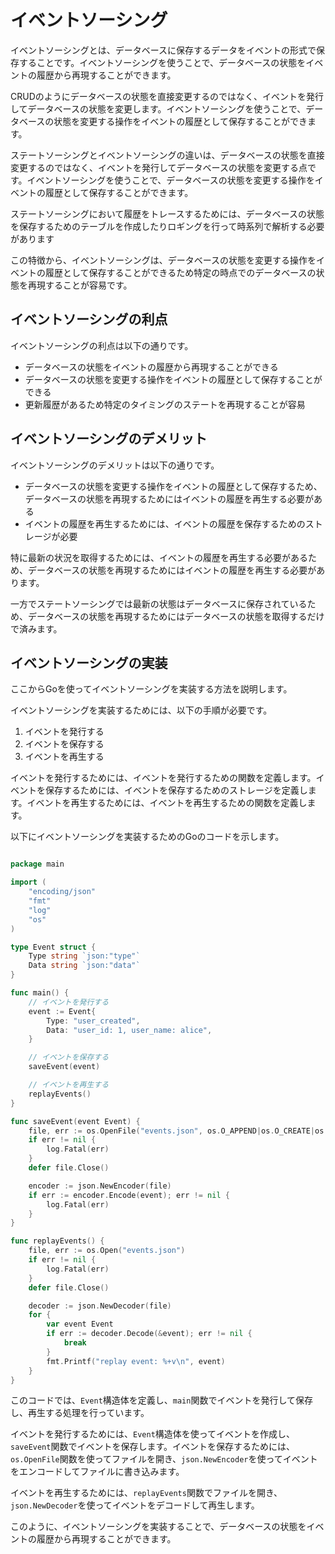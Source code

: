 # イベントソーシング

イベントソーシングとは、データベースに保存するデータをイベントの形式で保存することです。イベントソーシングを使うことで、データベースの状態をイベントの履歴から再現することができます。


CRUDのようにデータベースの状態を直接変更するのではなく、イベントを発行してデータベースの状態を変更します。イベントソーシングを使うことで、データベースの状態を変更する操作をイベントの履歴として保存することができます。


ステートソーシングとイベントソーシングの違いは、データベースの状態を直接変更するのではなく、イベントを発行してデータベースの状態を変更する点です。イベントソーシングを使うことで、データベースの状態を変更する操作をイベントの履歴として保存することができます。

ステートソーシングにおいて履歴をトレースするためには、データベースの状態を保存するためのテーブルを作成したりロギングを行って時系列で解析する必要があります

この特徴から、イベントソーシングは、データベースの状態を変更する操作をイベントの履歴として保存することができるため特定の時点でのデータベースの状態を再現することが容易です。


## イベントソーシングの利点

イベントソーシングの利点は以下の通りです。

- データベースの状態をイベントの履歴から再現することができる
- データベースの状態を変更する操作をイベントの履歴として保存することができる
- 更新履歴があるため特定のタイミングのステートを再現することが容易

## イベントソーシングのデメリット

イベントソーシングのデメリットは以下の通りです。

- データベースの状態を変更する操作をイベントの履歴として保存するため、データベースの状態を再現するためにはイベントの履歴を再生する必要がある
- イベントの履歴を再生するためには、イベントの履歴を保存するためのストレージが必要

特に最新の状況を取得するためには、イベントの履歴を再生する必要があるため、データベースの状態を再現するためにはイベントの履歴を再生する必要があります。

一方でステートソーシングでは最新の状態はデータベースに保存されているため、データベースの状態を再現するためにはデータベースの状態を取得するだけで済みます。

## イベントソーシングの実装

ここからGoを使ってイベントソーシングを実装する方法を説明します。

イベントソーシングを実装するためには、以下の手順が必要です。

1. イベントを発行する
2. イベントを保存する
3. イベントを再生する

イベントを発行するためには、イベントを発行するための関数を定義します。イベントを保存するためには、イベントを保存するためのストレージを定義します。イベントを再生するためには、イベントを再生するための関数を定義します。

以下にイベントソーシングを実装するためのGoのコードを示します。

```go

package main

import (
    "encoding/json"
    "fmt"
    "log"
    "os"
)

type Event struct {
    Type string `json:"type"`
    Data string `json:"data"`
}

func main() {
    // イベントを発行する
    event := Event{
        Type: "user_created",
        Data: "user_id: 1, user_name: alice",
    }

    // イベントを保存する
    saveEvent(event)

    // イベントを再生する
    replayEvents()
}

func saveEvent(event Event) {
    file, err := os.OpenFile("events.json", os.O_APPEND|os.O_CREATE|os.O_WRONLY, 0644)
    if err != nil {
        log.Fatal(err)
    }
    defer file.Close()

    encoder := json.NewEncoder(file)
    if err := encoder.Encode(event); err != nil {
        log.Fatal(err)
    }
}

func replayEvents() {
    file, err := os.Open("events.json")
    if err != nil {
        log.Fatal(err)
    }
    defer file.Close()

    decoder := json.NewDecoder(file)
    for {
        var event Event
        if err := decoder.Decode(&event); err != nil {
            break
        }
        fmt.Printf("replay event: %+v\n", event)
    }
}

```

このコードでは、`Event`構造体を定義し、`main`関数でイベントを発行して保存し、再生する処理を行っています。

イベントを発行するためには、`Event`構造体を使ってイベントを作成し、`saveEvent`関数でイベントを保存します。イベントを保存するためには、`os.OpenFile`関数を使ってファイルを開き、`json.NewEncoder`を使ってイベントをエンコードしてファイルに書き込みます。

イベントを再生するためには、`replayEvents`関数でファイルを開き、`json.NewDecoder`を使ってイベントをデコードして再生します。

このように、イベントソーシングを実装することで、データベースの状態をイベントの履歴から再現することができます。
